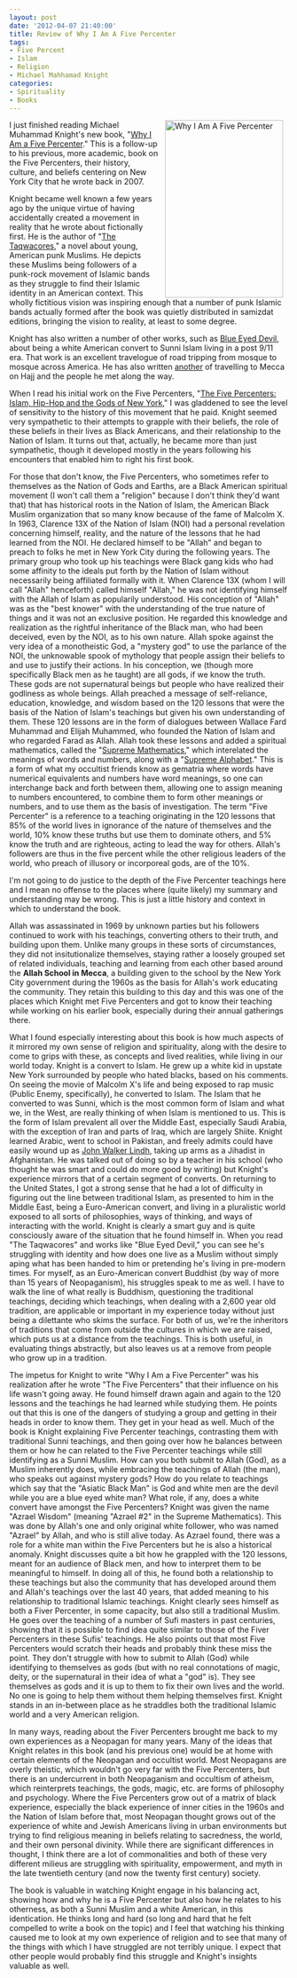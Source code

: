 ```yaml
--- 
layout: post
date: '2012-04-07 21:40:00'
title: Review of Why I Am A Five Percenter
tags: 
- Five Percent
- Islam
- Religion
- Michael Mahhamad Knight
categories:
- Spirituality
- Books
---
```

<a href="http://www.flickr.com/photos/albill/6909610348/" title="Why I Am A Five Percenter by albill, on Flickr"><img src="http://farm6.staticflickr.com/5032/6909610348_31e8ce6fbb_n.jpg" align="right" hspace="10" width="213" height="320" alt="Why I Am A Five Percenter"></a> I just finished reading Michael Muhammad Knight's new book, "[Why I Am a Five Percenter](http://www.amazon.com/Why-I-Am-Five-Percenter/dp/158542868X/)." This is a follow-up to his previous, more academic, book on the Five Percenters, their history, culture, and beliefs centering on New York City that he wrote back in 2007.

Knight became well known a few years ago by the unique virtue of having accidentally created a movement in reality that he wrote about fictionally first. He is the author of "[The Taqwacores](http://www.amazon.com/The-Taqwacores-Michael-Muhammad-Knight/dp/1593762291/)," a novel about young, American punk Muslims. He depicts these Muslims being followers of a punk-rock movement of Islamic bands as they struggle to find their Islamic identity in an American context. This wholly fictitious vision was inspiring enough that a number of punk Islamic bands actually formed after the book was quietly distributed in samizdat editions, bringing the vision to reality, at least to some degree. 

Knight has also written a number of other works, such as [Blue Eyed Devil](http://www.amazon.com/Blue-Eyed-Devil-Odyssey-Through-Islamic/dp/1593762402/), about being a white American convert to Sunni Islam living in a post 9/11 era. That work is an excellent travelogue of road tripping from mosque to mosque across America. He has also written [another](http://www.amazon.com/Journey-Islam-Michael-Muhammad-Knight/dp/1593762461/) of travelling to Mecca on Hajj and the people he met along the way.

When I read his initial work on the Five Percenters, "[The Five Percenters: Islam, Hip-Hop and the Gods of New York](http://www.amazon.com/The-Five-Percenters-Islam-Hip-Hop/dp/1851686150/)," I was gladdened to see the level of sensitivity to the history of this movement that he paid. Knight seemed very sympathetic to their attempts to grapple with their beliefs, the role of these beliefs in their lives as Black Americans, and their relationship to the Nation of Islam. It turns out that, actually, he became more than just sympathetic, though it developed mostly in the years following his encounters that enabled him to right his first book.

For those that don't know, the Five Percenters, who sometimes refer to themselves as the Nation of Gods and Earths, are a Black American spiritual movement (I won't call them a "religion" because I don't think they'd want that) that has historical roots in the Nation of Islam, the American Black Muslim organization that so many know because of the fame of Malcolm X. In 1963, Clarence 13X of the Nation of Islam (NOI) had a personal revelation concerning himself, reality, and the nature of the lessons that he had learned from the NOI. He declared himself to be "Allah" and began to preach to folks he met in New York City during the following years. The primary group who took up his teachings were Black gang kids who had some affinity to the ideals put forth by the Nation of Islam without necessarily being affiliated formally with it. When Clarence 13X (whom I will call "Allah" henceforth) called himself "Allah," he was not identifying himself with the Allah of Islam as popularily understood. His conception of "Allah" was as the "best knower" with the understanding of the true nature of things and it was not an exclusive position. He regarded this knowledge and realization as the rightful inheritance of the Black man, who had been deceived, even by the NOI, as to his own nature. Allah spoke against the very idea of a monotheistic God, a "mystery god" to use the parlance of the NOI, the unknowable spook of mythology that people assign their beliefs to and use to justify their actions. In his conception, we (though more specifically Black men as he taught) are all gods, if we know the truth. These gods are not supernatural beings but people who have realized their godliness as whole beings. Allah preached a message of self-reliance, education, knowledge, and wisdom based on the 120 lessons that were the basis of the Nation of Islam's teachings but given his own understanding of them. These 120 lessons are in the form of dialogues between Wallace Fard Muhammad and Elijah Muhammed, who founded the Nation of Islam and who regarded Farad as Allah. Allah took these lessons and added a spiritual mathematics, called the "[Supreme Mathematics](http://www.blackapologetics.com/mathdetail.html)," which interelated the meanings of words and numbers, along with a "[Supreme Alphabet](http://www.blackapologetics.com/supremealpha.html)." This is a form of what my occultist friends know as gematria where words have numerical equivalents and numbers have word meanings, so one can interchange back and forth between them, allowing one to assign meaning to numbers encountered, to combine them to form other meanings or numbers, and to use them as the basis of investigation. The term "Five Percenter" is a reference to a teaching originating in the 120 lessons that 85% of the world lives in ignorance of the nature of themselves and the world, 10% know these truths but use them to dominate others, and 5% know the truth and are righteous, acting to lead the way for others. Allah's followers are thus in the five percent while the other religious leaders of the world, who preach of illusory or incorporeal gods, are of the 10%.

I'm not going to do justice to the depth of the Five Percenter teachings here and I mean no offense to the places where (quite likely) my summary and understanding may be wrong. This is just a little history and context in which to understand the book. 

Allah was assassinated in 1969 by unknown parties but his followers continued to work with his teachings, converting others to their truth, and building upon them. Unlike many groups in these sorts of circumstances, they did not insitutionalize themselves, staying rather a loosely grouped set of related individuals, teaching and learning from each other based around the **Allah School in Mecca**, a building given to the school by the New York City government during the 1960s as the basis for Allah's work educating the community. They retain this building to this day and this was one of the places which Knight met Five Percenters and got to know their teaching while working on his earlier book, especially during their annual gatherings there.

What I found especially interesting about this book is how much aspects of it mirrored my own sense of religion and spirituality, along with the desire to come to grips with these, as concepts and lived realities, while living in our world today. Knight is a convert to Islam. He grew up a white kid in upstate New York surrounded by people who hated blacks, based on his comments. On seeing the movie of Malcolm X's life and being exposed to rap music (Public Enemy, specifically), he converted to Islam. The Islam that he converted to was Sunni, which is the most common form of Islam and what we, in the West, are really thinking of when Islam is mentioned to us. This is the form of Islam prevalent all over the Middle East, especially Saudi Arabia, with the exception of Iran and parts of Iraq, which are largely Shiite. Knight learned Arabic, went to school in Pakistan, and freely admits could have easily wound up as [John Walker Lindh](http://en.wikipedia.org/wiki/John_Walker_Lindh), taking up arms as a Jihadist in Afghanistan. He was talked out of doing so by a teacher in his school (who thought he was smart and could do more good by writing) but Knight's experience mirrors that of a certain segment of converts. On returning to the United States, I got a strong sense that he had a lot of difficulty in figuring out the line between traditional Islam, as presented to him in the Middle East, being a Euro-American convert, and living in a pluralistic world exposed to all sorts of philosophies, ways of thinking, and ways of interacting with the world. Knight is clearly a smart guy and is quite consciously aware of the situation that he found himself in. When you read "The Taqwacores" and works like "Blue Eyed Devil," you can see he's struggling with identity and how does one live as a Muslim without simply aping what has been handed to him or pretending he's living in pre-modern times. For myself, as an Euro-American convert Buddhist (by way of more than 15 years of Neopaganism), his struggles speak to me as well. I have to walk the line of what really is Buddhism, questioning the traditional teachings, deciding which teachings, when dealing with a 2,600 year old tradition, are applicable or important in my experience today without just being a dilettante who skims the surface. For both of us, we're the inheritors of traditions that come from outside the cultures in which we are raised, which puts us at a distance from the teachings. This is both useful, in evaluating things abstractly, but also leaves us at a remove from people who grow up in a tradition.

The impetus for Knight to write "Why I Am a Five Percenter" was his realization after he wrote "The Five Percenters" that their influence on his life wasn't going away. He found himself drawn again and again to the 120 lessons and the teachings he had learned while studying them. He points out that this is one of the dangers of studying a group and getting in their heads in order to know them. They get in your head as well. Much of the book is Knight explaining Five Percenter teachings, contrasting them with traditional Sunni teachings, and then going over how he balances between them or how he can related to the Five Percenter teachings while still identifying as a Sunni Muslim. How can you both submit to Allah (God), as a Muslim inherently does, while embracing the teachings of Allah (the man), who speaks out against mystery gods? How do you relate to teachings which say that the "Asiatic Black Man" is God and white men are the devil while you are a blue eyed white man? What role, if any, does a white convert have amongst the Five Percenters? Knight was given the name "Azrael Wisdom" (meaning "Azrael #2" in the Supreme Mathematics). This was done by Allah's one and only original white follower, who was named "Azrael" by Allah, and who is still alive today. As Azrael found, there was a role for a white man within the Five Percenters but he is also a historical anomaly. Knight discusses quite a bit how he grappled with the 120 lessons, meant for an audience of Black men, and how to interpret them to be meaningful to himself. In doing all of this, he found both a relationship to these teachings but also the community that has developed around them and Allah's teachings over the last 40 years, that added meaning to his relationship to traditional Islamic teachings. Knight clearly sees himself as both a Fiver Percenter, in some capacity, but also still a traditional Muslim. He goes over the teaching of a number of Sufi masters in past centuries, showing that it is possible to find idea quite similar to those of the Fiver Percenters in these Sufis' teachings. He also points out that most Five Percenters would scratch their heads and probably think these miss the point. They don't struggle with how to submit to Allah (God) while identifying to themselves as gods (but with no real connotations of magic, deity, or the supernatural in their idea of what a "god" is). They see themselves as gods and it is up to them to fix their own lives and the world. No one is going to help them without them helping themselves first. Knight stands in an in-between place as he straddles both the traditional Islamic world and a very American religion. 

In many ways, reading about the Fiver Percenters brought me back to my own experiences as a Neopagan for many years. Many of the ideas that Knight relates in this book (and his previous one) would be at home with certain elements of the Neopagan and occultist world. Most Neopagans are overly theistic, which wouldn't go very far with the Five Percenters, but there is an undercurrent in both Neopaganism and occultism of atheism, which reinterprets teachings, the gods, magic, etc. are forms of philosophy and psychology. Where the Five Percenters grow out of a matrix of black experience, especially the black experience of inner cities in the 1960s and the Nation of Islam before that, most Neopagan thought grows out of the experience of white and Jewish Americans living in urban environments but trying to find religious meaning in beliefs relating to sacredness, the world, and their own personal divinity. While there are significant differences in thought, I think there are a lot of commonalities and both of these very different milieus are struggling with spirituality, empowerment, and myth in the late twentieth century (and now the twenty first century) society. 

The book is valuable in watching Knight engage in his balancing act, showing how and why he is a Five Percenter but also how he relates to his otherness, as both a Sunni Muslim and a white American, in this identication. He thinks long and hard (so long and hard that he felt compelled to write a book on the topic) and I feel that watching his thinking caused me to look at my own experience of religion and to see that many of the things with which I have struggled are not terribly unique. I expect that other people would probably find this struggle and Knight's insights valuable as well.